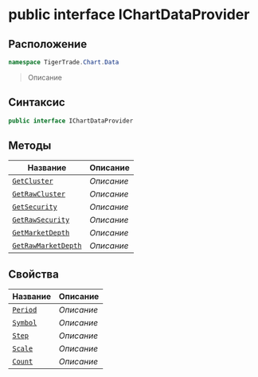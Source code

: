 
# public interface IChartDataProvider
## Расположение
```csharp
namespace TigerTrade.Chart.Data
```



> Описание

## Синтаксис
```csharp
public interface IChartDataProvider
```


## Методы
| Название | Описание |
| --- | --- |
| [`GetCluster`](./IChartDataProvider.cs/Методы/GetCluster.md) | *Описание* |
| [`GetRawCluster`](./IChartDataProvider.cs/Методы/GetRawCluster.md) | *Описание* |
| [`GetSecurity`](./IChartDataProvider.cs/Методы/GetSecurity.md) | *Описание* |
| [`GetRawSecurity`](./IChartDataProvider.cs/Методы/GetRawSecurity.md) | *Описание* |
| [`GetMarketDepth`](./IChartDataProvider.cs/Методы/GetMarketDepth.md) | *Описание* |
| [`GetRawMarketDepth`](./IChartDataProvider.cs/Методы/GetRawMarketDepth.md) | *Описание* |

## Свойства
| Название | Описание |
| --- | --- |
| [`Period`](./IChartDataProvider.cs/Свойства/Period.md) | *Описание* |
| [`Symbol`](./IChartDataProvider.cs/Свойства/Symbol.md) | *Описание* |
| [`Step`](./IChartDataProvider.cs/Свойства/Step.md) | *Описание* |
| [`Scale`](./IChartDataProvider.cs/Свойства/Scale.md) | *Описание* |
| [`Count`](./IChartDataProvider.cs/Свойства/Count.md) | *Описание* |



